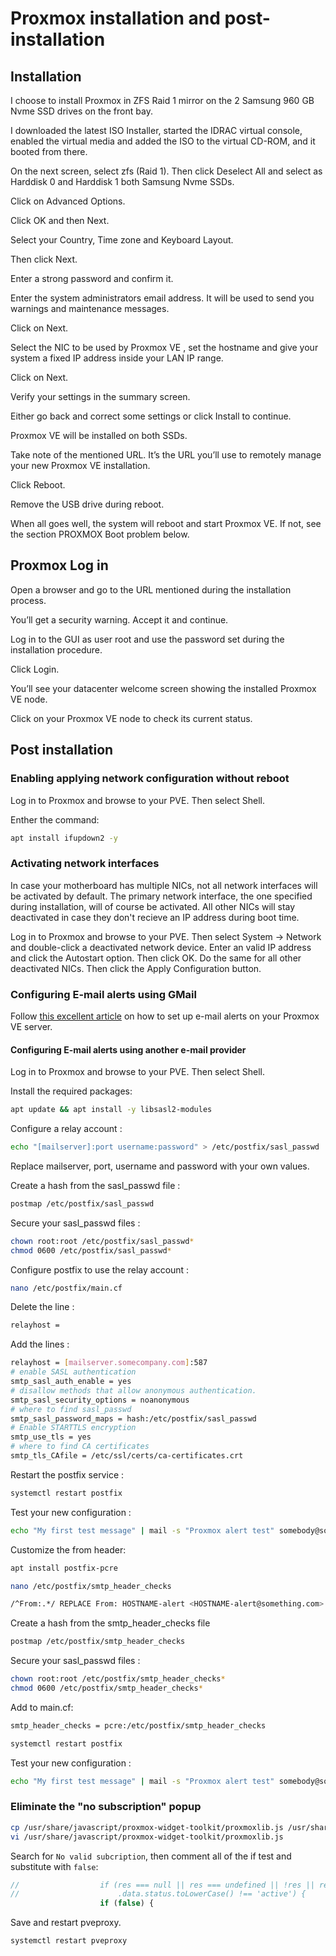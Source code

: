 # Proxmox installation and post-installation

## Installation

I choose to install Proxmox in ZFS Raid 1 mirror on the 2 Samsung 960 GB Nvme SSD drives on the front bay.

I downloaded the latest ISO Installer, started the IDRAC virtual console, enabled the virtual media and added the ISO to the virtual CD-ROM, and it booted from there.

On the next screen, select zfs (Raid 1). Then click Deselect All and select as Harddisk 0 and Harddisk 1 both Samsung Nvme SSDs.

Click on Advanced Options.

Click OK and then Next.

Select your Country, Time zone and Keyboard Layout.

Then click Next.

Enter a strong password and confirm it.

Enter the system administrators email address. It will be used to send you warnings and maintenance messages.

Click on Next.

Select the NIC to be used by Proxmox VE , set the hostname and give your system a fixed IP address inside your LAN IP range.

Click on Next.

Verify your settings in the summary screen.

Either go back and correct some settings or click Install to continue.

Proxmox VE will be installed on both SSDs.

Take note of the mentioned URL. It’s the URL you’ll use to remotely manage your new Proxmox VE installation.

Click Reboot.

Remove the USB drive during reboot.

When all goes well, the system will reboot and start Proxmox VE. If not, see the section PROXMOX Boot problem below.

## Proxmox Log in

Open a browser and go to the URL mentioned during the installation process.

You’ll get a security warning. Accept it and continue.

Log in to the GUI as user root and use the password set during the installation procedure.

Click Login.

You’ll see your datacenter welcome screen showing the installed Proxmox VE node.

Click on your Proxmox VE node to check its current status.

## Post installation

### Enabling applying network configuration without reboot

Log in to Proxmox and browse to your PVE. Then select Shell.

Enther the command:

```bash
apt install ifupdown2 -y
```

### Activating network interfaces

In case your motherboard has multiple NICs, not all network interfaces will be activated by default. The primary network interface, the one specified during installation, will of course be activated. All other NICs will stay deactivated in case they don't recieve an IP address during boot time.

Log in to Proxmox and browse to your PVE. Then select System → Network and double-click a deactivated network device. Enter an valid IP address and click the Autostart option. Then click OK. Do the same for all other deactivated NICs. Then click the Apply Configuration button.

### Configuring E-mail alerts using GMail

Follow [this excellent article](https://geekistheway.com/2021/03/07/configuring-e-mail-alerts-on-your-proxmox/) on how to set up e-mail alerts on your Proxmox VE server.

#### Configuring E-mail alerts using another e-mail provider

Log in to Proxmox and browse to your PVE. Then select Shell.

Install the required packages:

```bash
apt update && apt install -y libsasl2-modules
```

Configure a relay account :

```bash
echo "[mailserver]:port username:password" > /etc/postfix/sasl_passwd
```

Replace mailserver, port, username and password with your own values.

Create a hash from the sasl_passwd file :

```bash
postmap /etc/postfix/sasl_passwd
```

Secure your sasl_passwd files :

```bash
chown root:root /etc/postfix/sasl_passwd*
chmod 0600 /etc/postfix/sasl_passwd*
```

Configure postfix to use the relay account :

```bash
nano /etc/postfix/main.cf
```

Delete the line :

```bash
relayhost =
```

Add the lines :

```bash
relayhost = [mailserver.somecompany.com]:587
# enable SASL authentication
smtp_sasl_auth_enable = yes
# disallow methods that allow anonymous authentication.
smtp_sasl_security_options = noanonymous
# where to find sasl_passwd
smtp_sasl_password_maps = hash:/etc/postfix/sasl_passwd
# Enable STARTTLS encryption
smtp_use_tls = yes
# where to find CA certificates
smtp_tls_CAfile = /etc/ssl/certs/ca-certificates.crt
```

Restart the postfix service :

```bash
systemctl restart postfix
```

Test your new configuration :

```bash
echo "My first test message" | mail -s "Proxmox alert test" somebody@somewhere.com
```

Customize the from header:

```bash
apt install postfix-pcre
```

```bash
nano /etc/postfix/smtp_header_checks
```

```bash
/^From:.*/ REPLACE From: HOSTNAME-alert <HOSTNAME-alert@something.com>
```

Create a hash from the smtp_header_checks file

```bash
postmap /etc/postfix/smtp_header_checks
```

Secure your sasl_passwd files :

```bash
chown root:root /etc/postfix/smtp_header_checks*
chmod 0600 /etc/postfix/smtp_header_checks*
```

Add to main.cf:

```bash
smtp_header_checks = pcre:/etc/postfix/smtp_header_checks
```

```bash
systemctl restart postfix
```

Test your new configuration :

```bash
echo "My first test message" | mail -s "Proxmox alert test" somebody@somewhere.com
```

### Eliminate the "no subscription" popup

```bash
cp /usr/share/javascript/proxmox-widget-toolkit/proxmoxlib.js /usr/share/javascript/proxmox-widget-toolkit/proxmoxlib.js.bak
vi /usr/share/javascript/proxmox-widget-toolkit/proxmoxlib.js
```

Search for `No valid subcription`, then comment all of the if test and substitute with `false`:

```js
//                  if (res === null || res === undefined || !res || res
//                      .data.status.toLowerCase() !== 'active') {
                    if (false) {
```

Save and restart pveproxy.

```bash
systemctl restart pveproxy
```
